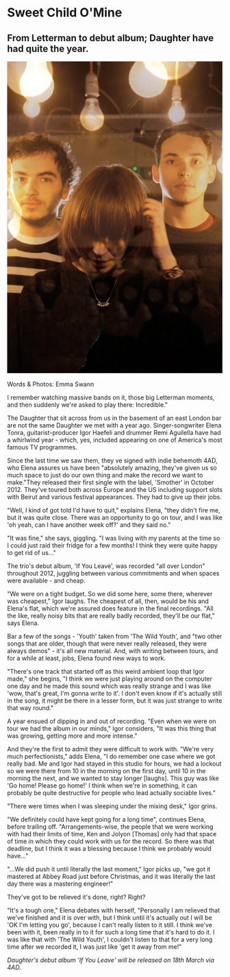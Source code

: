 # Sweet Child O'Mine
## From Letterman to debut album; Daughter have had quite the year.

<img src="/Images/Emma%20Swann/extracted_at_0x22c2.jpg">

Words & Photos: Emma Swann

I remember watching massive bands on it, those big Letterman moments, and then suddenly we're asked to play there: Incredible."

The Daughter that sit across from us in the basement of an east London bar are not the same Daughter we met with a year ago. Singer-songwriter Elena Tonra, guitarist-producer Igor Haefeli and drummer Remi Aguilella have had a whirlwind year - which, yes, included appearing on one of America's most famous TV programmes.

Since the last time we saw them, they ve signed with indie behemoth 4AD, who Elena assures us have been "absolutely amazing, they've given us so much space to just do our own thing and make the record we want to make."They released their first single with the label, 'Smother' in October 2012. They've toured both across Europe and the US including support slots with Beirut and various festival appearances. They had to give up their jobs. 

"Well, I kind of got told I'd have to quit," explains Elena, "they didn't fire me, but it was quite close. There was an opportunity to go on tour, and I was like 'oh yeah, can I have another week off?' and they said no."

"It was fine," she says, giggling. "I was living with my parents at the time so I could just raid their fridge for a few months! I think they were quite happy to get rid of us..."

The trio's debut album, 'If You Leave', was recorded "all over London" throughout 2012, juggling between various commitments and when spaces were available - and cheap. 

"We were on a tight budget. So we did some here, some there, wherever was cheapest," Igor laughs. The cheapest of all, then, would be his and Elena's flat, which we're assured does feature in the final recordings. "All the like, really noisy bits that are really badly recorded, they'll be our flat," says Elena.

Bar a few of the songs - 'Youth' taken from 'The Wild Youth', and "two other songs that are older, though that were never really released, they were always demos" - it's all new material. And, with writing between tours, and for a while at least, jobs, Elena found new ways to work.

"There's one track that started off as this weird ambient loop that Igor made," she begins, "I think we were just playing around on the computer one day and he made this sound which was really strange and I was like 'wow, that's great, I'm gonna write to it'. I don't even know if it's actually still in the song, it might be there in a lesser form, but it was just strange to write that way round."

A year ensued of dipping in and out of recording. "Even when we were on tour we had the album in our minds," Igor considers, "It was this thing that was growing, getting more and more intense."

And they're the first to admit they were difficult to work with. "We're very much perfectionists," adds Elena, "I do remember one case where we got really bad. Me and Igor had stayed in this studio for hours, we had a lockout so we were there from 10 in the morning on the first day, until 10 in the morning the next, and we wanted to stay longer [laughs]. This guy was like 'Go home! Please go home!' I think when we're in something, it can probably be quite destructive for people who lead actually sociable lives."

"There were times when I was sleeping under the mixing desk," Igor grins. 

"We definitely could have kept going for a long time", continues Elena, before trailing off. "Arrangements-wise, the people that we were working with had their limits of time, Ken and Jolyon [Thomas] only had that space of time in which they could work with us for the record. So there was that deadline, but I think it was a blessing because I think we probably would have..."

"...We did push it until literally the last moment," Igor picks up, "we got it mastered at Abbey Road just before Christmas, and it was literally the last day there was a mastering engineer!"

They've got to be relieved it's done, right? Right? 

"It's a tough one," Elena debates with herself, "Personally I am relieved that we've finished and it is over with, but I think until it's actually out I will be 'OK I'm letting you go', because I can't really listen to it still. I think we've been with it, been really in to it for such a long time that it's hard to do it. I was like that with 'The Wild Youth', I couldn't listen to that for a very long time after we recorded it, I was just like 'get it away from me!"

*Daughter's debut album 'If You Leave' will be released on 18th March via 4AD.*
